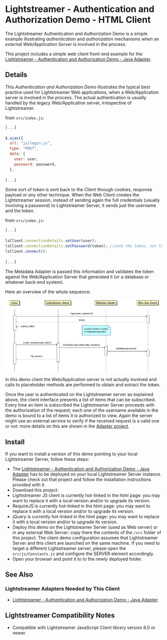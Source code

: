 # Lightstreamer - Authentication and Authorization Demo - HTML Client

The Lightstreamer Authentication and Authorization Demo is a simple example illustrating *authentication* and *authorization* mechanisms when an 
*external Web/Application Server* is involved in the process.

This project includes a simple web client front-end example for the [Lightstreamer - Authentication and Authorization Demo - Java Adapter](https://github.com/Weswit/Lightstreamer-example-AuthMetadata-adapter-java).


## Details

This *Authentication and Authorization Demo* illustrates the typical best practice used for Lightstreamer Web applications, when a Web/Application server is involved in the process. 
The actual authentication is usually handled by the legacy Web/Application server, irrespective of Lightstreamer. 

from `src/index.js`:
```js
[...]

$.ajax({
  url: "js/login.js",
  type: "POST",
  data: {
    user: user,
    password: password,
  },
  
[...]
```
Some sort of token is sent back to the Client through cookies, response payload or any other technique. 
When the Web Client creates the Lightstreamer session, instead of sending again the full credentials (usually involving a password) to 
Lightstreamer Server, it sends just the username and the token. 

from `src/index.js`:
```js
[...]

lsClient.connectionDetails.setUser(user);
lsClient.connectionDetails.setPassword(token); //send the token, not the password, to the Lightstreamer server
lsClient.connect();
  
[...]
```

The Metadata Adapter is passed this information and validates the token against the Web/Application Server that 
generated it (or a database or whatever back-end system).

Here an overview of the whole sequence:

![sequence diagram](sequence_diagram.png)

In this demo client the Web/Application server is not actually involved and calls to placeholder methods are performed to obtain and extract the token.

Once the user is authenticated on the Lightstreamer server as explained above, the client interface presents a list of items that can be subscribed. Every time an item is subscribed 
the Lightstreamer Server proceeds with the authorization of the request; each one of the username available in the demo is bound to a list of items it is authorized to view. Again the
server might use an external service to verify if the received request is a valid one or not: 
more details on this are shown in the [Adapter project](https://github.com/Weswit/Lightstreamer-example-AuthMetadata-adapter-java).


## Install

If you want to install a version of this demo pointing to your local Lightstreamer Server, follow these steps:
* The [Lightstreamer - Authentication and Authorization Demo - Java Adapter](https://github.com/Weswit/Lightstreamer-example-AuthMetadata-adapter-java) has to be deployed on your local 
Lightstreamer Server instance. Please check out that project and follow the installation instructions provided with it.
* Download this project.
* Lightstreamer JS client is currently hot-linked in the html page: you may want to replace it with a local version and/or to upgrade its version.
* RequireJS is currently hot-linked in the html page: you may want to replace it with a local version and/or to upgrade its version.
* jQuery is currently hot-linked in the html page: you may want to replace it with a local version and/or to upgrade its version.
* Deploy this demo on the Lightstreamer Server (used as Web server) or in any external Web Server: copy there the contents of the `/src` folder of this project.
The client demo configuration assumes that Lightstreamer Server and this client are launched on the same machine. If you need to target a 
different Lightstreamer server, please open the `src/js/Constants.js` and configure the SERVER element accordingly. 
* Open your browser and point it to to the newly deployed folder.

## See Also

### Lightstreamer Adapters Needed by This Client

* [Lightstreamer - Authentication and Authorization Demo - Java Adapter](https://github.com/Weswit/Lightstreamer-example-AuthMetadata-adapter-java)

## Lightstreamer Compatibility Notes

* Compatible with Lightstreamer JavaScript Client library version 6.0 or newer.
